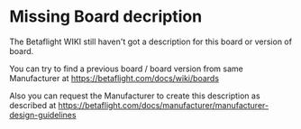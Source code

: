 # Missing Board decription

The Betaflight WIKI still haven't got a description for this board or version of board.

You can try to find a previous board / board version from same Manufacturer at https://betaflight.com/docs/wiki/boards

Also you can request the Manufacturer to create this description as described at https://betaflight.com/docs/manufacturer/manufacturer-design-guidelines
